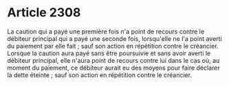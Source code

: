 # Article 2308

La caution qui a payé une première fois n'a point de recours contre le débiteur principal qui a payé une seconde fois, lorsqu'elle ne l'a point averti du paiement par elle fait ; sauf son action en répétition contre le créancier.   Lorsque la caution aura payé sans être poursuivie et sans avoir averti le débiteur principal, elle n'aura point de recours contre lui dans le cas où, au moment du paiement, ce débiteur aurait eu des moyens pour faire déclarer la dette éteinte ; sauf son action en répétition contre le créancier.